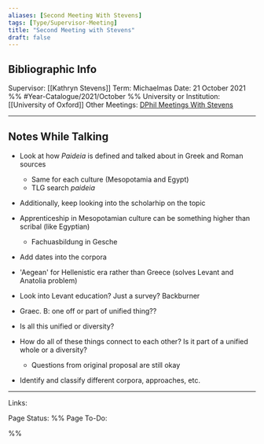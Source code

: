 ```yaml
---
aliases: [Second Meeting With Stevens]
tags: [Type/Supervisor-Meeting]
title: "Second Meeting with Stevens" 
draft: false
---
```


## Bibliographic Info
Supervisor: [[Kathryn Stevens]]
Term: Michaelmas
Date: 21 October 2021 %% #Year-Catalogue/2021/October %%
University or Institution: [[University of Oxford]]
Other Meetings: [DPhil Meetings With Stevens](DPhil-Meetings-With-Stevens.md)


---

## Notes While Talking
- Look at how *Paideia* is defined and talked about in Greek and Roman sources
	- Same for each culture (Mesopotamia and Egypt)
	- TLG search *paideia*
- Additionally, keep looking into the scholarhip on the topic

- Apprenticeship in Mesopotamian culture can be something higher than scribal (like Egyptian)
	- Fachuasbildung in Gesche

- Add dates into the corpora

- 'Aegean' for Hellenistic era rather than Greece (solves Levant and Anatolia problem)
- Look into Levant education? Just a survey? Backburner

- Graec. B: one off or part of unified thing??
- Is all this unified or diversity?
- How do all of these things connect to each other? Is it part of a unified whole or a diversity?
	- Questions from original proposal are still okay

- Identify and classify different corpora, approaches, etc.


--- 
Links: 

Page Status: 
%%
Page To-Do:

%%